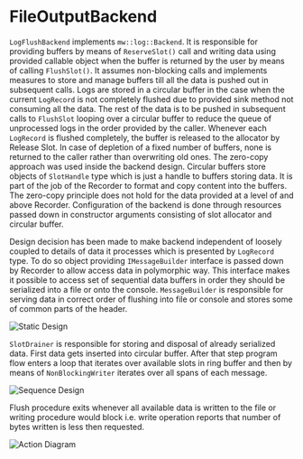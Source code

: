 <!--- 
*******************************************************************************>
Copyright (c) 2024 Contributors to the Eclipse Foundation
See the NOTICE file(s) distributed with this work for additional
information regarding copyright ownership.
This program and the accompanying materials are made available under the
terms of the Apache License Version 2.0 which is available at
https://www.apache.org/licenses/LICENSE-2.0
SPDX-License-Identifier: Apache-2.0 #
*******************************************************************************
 ---> 



# FileOutputBackend

`LogFlushBackend` implements `mw::log::Backend`. It is responsible for providing
buffers by means of `ReserveSlot()` call and writing data using provided
callable object when the buffer is returned by the user by means of calling
`FlushSlot()`. It assumes non-blocking calls and implements measures to store
and manage buffers till all the data is pushed out in subsequent calls. Logs
are stored in a circular buffer in the case when the current `LogRecord` is not
completely flushed due to provided sink method not consuming all the data. The
rest of the data is to be pushed in subsequent calls to `FlushSlot` looping over
a circular buffer to reduce the queue of unprocessed logs in the order provided
by the caller. Whenever each `LogRecord` is flushed completely, the buffer is
released to the allocator by Release Slot.
In case of depletion of a fixed number of buffers, none is returned to the
caller rather than overwriting old ones.
The zero-copy approach was used inside the backend design. Circular buffers
store objects of `SlotHandle` type which is just a handle to buffers storing
data. It is part of the job of the Recorder to format and copy content into the
buffers.
The zero-copy principle does not hold for the data provided at a level of and
above Recorder.
Configuration of the backend is done through resources passed down in
constructor arguments consisting of slot allocator and circular buffer.

Design decision has been made to make backend independent of loosely coupled
to details of data it processes which is presented by `LogRecord` type. To do
so object providing `IMessageBuilder` interface is passed down by Recorder to
allow access data in polymorphic way. This interface makes it possible to access
set of sequential data buffers in order they should be serialized into a file
or onto the console.
`MessageBuilder` is responsible for serving data in correct order of flushing
into file or console and stores some of common parts of the header.

![Static Design](/swh/ddad_platform/aas/mw/log/design/mw_log_file_backend.uxf?ref=a0f7d7e092a6d561d0c889a2faf752acc969f474)

`SlotDrainer` is responsible for storing and disposal of already serialized
data. First data gets inserted into circular buffer. After that step program
flow enters a loop that iterates over available slots in ring buffer and then
by means of `NonBlockingWriter` iterates over all spans of each message.

![Sequence Design](/swh/ddad_platform/aas/mw/log/design/slot_drainer_sequence_design.uxf?ref=be7b21852077fc3db76686d352d9907ec8495a08)

Flush procedure exits whenever all available data is written to the file or
writing procedure would block i.e. write operation reports that number of bytes
written is less then requested.

![Action Diagram](/swh/ddad_platform/aas/mw/log/design/slot_drainer_action_diagram_design.uxf?ref=be7b21852077fc3db76686d352d9907ec8495a08)
